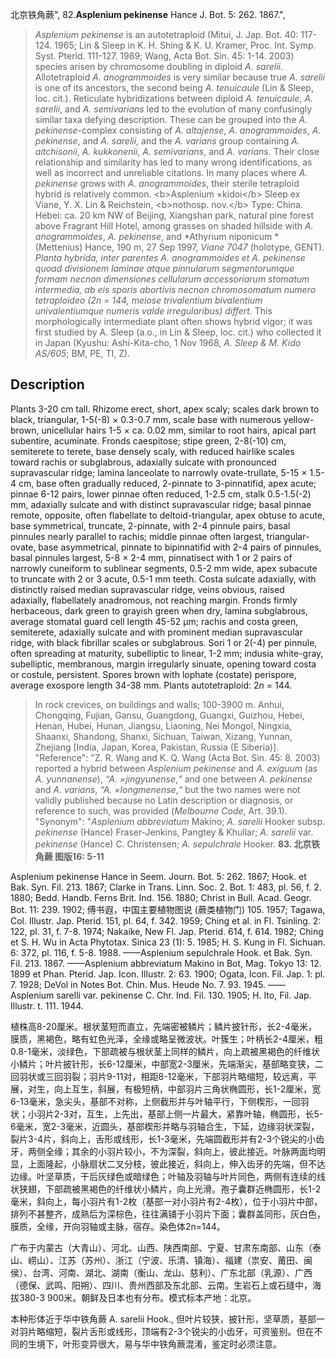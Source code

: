 北京铁角蕨",
82.**Asplenium pekinense** Hance J. Bot. 5: 262. 1867.",

> *Asplenium pekinense* is an autotetraploid (Mitui, J. Jap. Bot. 40: 117-124. 1965; Lin &amp; Sleep in K. H. Shing &amp; K. U. Kramer, Proc. Int. Symp. Syst. Pterid. 111-127. 1989; Wang, Acta Bot. Sin. 45: 1-14. 2003) species arisen by chromosome doubling in diploid *A. sarelii*. Allotetraploid *A. anogrammoides* is very similar because true *A. sarelii* is one of its ancestors, the second being *A. tenuicaule* (Lin &amp; Sleep, loc. cit.). Reticulate hybridizations between diploid *A. tenuicaule*, *A. sarelii*, and *A. semivarians* led to the evolution of many confusingly similar taxa defying description. These can be grouped into the *A. pekinense*-complex consisting of *A. altajense*, *A. anogrammoides*, *A.* *pekinense*, and *A. sarelii*, and the *A. varians* group containing *A. aitchisonii*, *A. kukkonenii*, *A. semivarians*, and *A. varians*. Their close relationship and similarity has led to many wrong identifications, as well as incorrect and unreliable citations. In many places where *A. pekinense* grows with *A. anogrammoides*, their sterile tetraploid hybrid is relatively common. &lt;b&gt;Asplenium ×kidoi&lt;/b&gt; Sleep ex Viane, Y. X. Lin &amp; Reichstein, &lt;b&gt;nothosp. nov.&lt;/b&gt; Type: China. Hebei: ca. 20 km NW of Beijing, Xiangshan park, natural pine forest above Fragrant Hill Hotel, among grasses on shaded hillside with *A. anogrammoides*, *A. pekinense*, and *Athyrium niponicum *(Mettenius) Hance, 190 m, 27 Sep 1997, *Viane 7047* (holotype, GENT). *Planta hybrida, inter parentes *A. anogrammoides* et *A. pekinense* quoad divisionem laminae atque pinnularum segmentorumque formam necnon dimensiones cellularum accessoriarum stomatum intermedia, ab eis sporis abortivis necnon chromosomatum numero tetraploideo (2n = 144, meiose trivalentium bivalentium univalentiumque numeris valde irregularibus) differt*. This morphologically intermediate plant often shows hybrid vigor; it was first studied by A. Sleep (a.o., in Lin &amp; Sleep, loc. cit.) who collected it in Japan (Kyushu: Ashi-Kita-cho, 1 Nov 1968, *A. Sleep &amp; M. Kido AS/605*; BM, PE, TI, Z).

## Description
Plants 3-20 cm tall. Rhizome erect, short, apex scaly; scales dark brown to black, triangular, 1-5(-8) × 0.3-0.7 mm, scale base with numerous yellow-brown, unicellular hairs 1-5 × ca. 0.02 mm, similar to root hairs, apical part subentire, acuminate. Fronds caespitose; stipe green, 2-8(-10) cm, semiterete to terete, base densely scaly, with reduced hairlike scales toward rachis or subglabrous, adaxially sulcate with pronounced supravascular ridge; lamina lanceolate to narrowly ovate-trullate, 5-15 × 1.5-4 cm, base often gradually reduced, 2-pinnate to 3-pinnatifid, apex acute; pinnae 6-12 pairs, lower pinnae often reduced, 1-2.5 cm, stalk 0.5-1.5(-2) mm, adaxially sulcate and with distinct supravascular ridge; basal pinnae remote, opposite, often flabellate to deltoid-triangular, apex obtuse to acute, base symmetrical, truncate, 2-pinnate, with 2-4 pinnule pairs, basal pinnules nearly parallel to rachis; middle pinnae often largest, triangular-ovate, base asymmetrical, pinnate to bipinnatifid with 2-4 pairs of pinnules, basal pinnules largest, 5-8 × 2-4 mm, pinnatisect with 1 or 2 pairs of narrowly cuneiform to sublinear segments, 0.5-2 mm wide, apex subacute to truncate with 2 or 3 acute, 0.5-1 mm teeth. Costa sulcate adaxially, with distinctly raised median supravascular ridge, veins obvious, raised adaxially, flabellately anadromous, not reaching margin. Fronds firmly herbaceous, dark green to grayish green when dry, lamina subglabrous, average stomatal guard cell length 45-52 µm; rachis and costa green, semiterete, adaxially sulcate and with prominent median supravascular ridge, with black fibrillar scales or subglabrous. Sori 1 or 2(-4) per pinnule, often spreading at maturity, subelliptic to linear, 1-2 mm; indusia white-gray, subelliptic, membranous, margin irregularly sinuate, opening toward costa or costule, persistent. Spores brown with lophate (costate) perispore, average exospore length 34-38 mm. Plants autotetraploid: 2*n* = 144.

> In rock crevices, on buildings and walls; 100-3900 m. Anhui, Chongqing, Fujian, Gansu, Guangdong, Guangxi, Guizhou, Hebei, Henan, Hubei, Hunan, Jiangsu, Liaoning, Nei Mongol, Ningxia, Shaanxi, Shandong, Shanxi, Sichuan, Taiwan, Xizang, Yunnan, Zhejiang [India, Japan, Korea, Pakistan, Russia (E Siberia)].
  "Reference": "Z. R. Wang and K. Q. Wang (Acta Bot. Sin. 45: 8. 2003) reported a hybrid between *Asplenium pekinense* and *A. exiguum* (as *A. yunnanense*), *“A. ×jingyunense*,*“* and one between *A. pekinense* and *A.* *varians*, *“A. ×longmenense*,*“* but the two names were not validly published because no Latin description or diagnosis, or reference to such, was provided (*Melbourne Code*, Art. 39.1).
  "Synonym": "*Asplenium abbreviatum* Makino; *A. sarelii* Hooker subsp. *pekinense* (Hance) Fraser-Jenkins, Pangtey &amp; Khullar; *A. sarelii* var. *pekinense* (Hance) C. Christensen; *A. sepulchrale* Hooker.
**83. 北京铁角蕨 图版16: 5-11**

Asplenium pekinense Hance in Seem. Journ. Bot. 5: 262. 1867; Hook. et Bak. Syn. Fil. 213. 1867; Clarke in Trans. Linn. Soc. 2. Bot. 1: 483, pl. 56, f. 2. 1880; Bedd. Handb. Ferns Brit. Ind. 156. 1880; Christ in Bull. Acad. Geogr. Bot. 11: 239. 1902; 傅书遐，中国主要植物图说 (蕨类植物门) 105. 1957; Tagawa, Col. Illustr. Jap. Pterid. 151, pl. 64, f. 342. 1959; Ching et al. in Fl. Tsinling. 2: 122, pl. 31, f. 7-8. 1974; Nakaike, New Fl. Jap. Pterid. 614, f. 614. 1982; Ching et S. H. Wu in Acta Phytotax. Sinica 23 (1): 5. 1985; H. S. Kung in Fl. Sichuan. 6: 372, pl. 116, f. 5-8. 1988. ——Asplenium sepulchrale Hook. et Bak. Syn. Fil. 213. 1867. ——Asplenium abbreviatum Makino in Bot, Mag. Tokyo 13: 12. 1899 et Phan. Pterid. Jap. Icon. Illustr. 2: 63. 1900; Ogata, Icon. Fil. Jap. 1: pl. 7. 1928; DeVol in Notes Bot. Chin. Mus. Heude No. 7. 93. 1945. ——Asplenium sarelli var. pekinense C. Chr. Ind. Fil. 130. 1905; H. Ito, Fil. Jap. Illustr. t. 111. 1944.

植株高8-20厘米。根状茎短而直立，先端密被鳞片；鳞片披针形，长2-4毫米，膜质，黑褐色，略有虹色光泽，全缘或略呈微波状。叶簇生；叶柄长2-4厘米，粗0.8-1毫米，淡绿色，下部疏被与根状茎上同样的鳞片，向上疏被黑褐色的纤维状小鳞片；叶片披针形，长6-12厘米，中部宽2-3厘米，先端渐尖，基部略变狭，二回羽状或三回羽裂；羽片9-11对，相距8-12毫米，下部羽片略缩短，较远离，平展，对生，向上互生，斜展，有极短柄，中部羽片三角状椭圆形，长1-2厘米，宽6-13毫米，急尖头，基部不对称，上侧截形并与叶轴平行，下侧楔形，一回羽状；小羽片2-3对，互生，上先出，基部上侧一片最大，紧靠叶轴，椭圆形，长5-6毫米，宽2-3毫米，近圆头，基部楔形并略与羽轴合生，下延，边缘羽状深裂，裂片3-4片，斜向上，舌形或线形，长1-3毫米，先端圆截形并有2-3个锐尖的小齿牙，两侧全缘；其余的小羽片较小，不为深裂，斜向上，彼此接近。叶脉两面均明显，上面隆起，小脉扇状二叉分枝，彼此接近，斜向上，伸入齿牙的先端，但不达边缘。叶坚草质，干后灰绿色或暗绿色；叶轴及羽轴与叶片同色，两侧有连续的线状狭翅，下部疏被黑褐色的纤维状小鳞片，向上光滑。孢子囊群近椭圆形，长1-2毫米，斜向上，每小羽片有1-2枚（基部一对小羽片有2-4枚），位于小羽片中部，排列不甚整齐，成熟后为深棕色，往往满铺于小羽片下面；囊群盖同形，灰白色，膜质，全缘，开向羽轴或主脉，宿存。染色体2n=144。

广布于内蒙古（大青山）、河北、山西、陕西南部、宁夏、甘肃东南部、山东（泰山、崂山）、江苏（苏州）、浙江（宁波、乐清、镇海）、福建（祟安、莆田、闽侯）、台湾、河南、湖北、湖南（衡山、龙山、慈利）、广东北部（乳源）、广西（德保、武鸣、阳朔）、四川、贵州西部及东北部、云南。生岩石上或石缝中，海拔380-3 900米。朝鲜及日本也有分布。模式标本产地：北京。

本种形体近于华中铁角蕨 A. sarelii Hook., 但叶片较狭，披针形，坚草质，基部一对羽片略缩短，裂片舌形或线形，顶端有2-3个锐尖的小齿牙，可资鉴别。但在不同的生境下，叶形变异很大，易与华中铁角蕨混淆，鉴定时必须注意。
